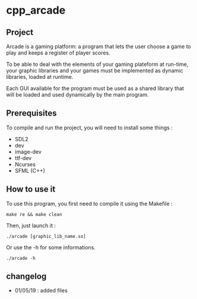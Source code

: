 # cpp\_arcade


## Project
Arcade is a gaming platform: a program that lets the user choose a game to play and keeps a register of
player scores.

To be able to deal with the elements of your gaming plateform at run-time, your graphic libraries and your games must be implemented as dynamic libraries, loaded at runtime.

Each GUI available for the program must be used as a shared library that will be loaded and used dynamically by the main program.



## Prerequisites
To compile and run the project, you will need to install some things :

* SDL2
 * dev
 * image-dev
 * ttf-dev
* Ncurses
* SFML (C++)



## How to use it
To use this program, you first need to compile it using the Makefile :
    
    make re && make clean

Then, just launch it :

    ./arcade [graphic_lib_name.so]

Or use the -h for some informations.
    
    ./arcade -h



## changelog
* 01/05/19 : added files

